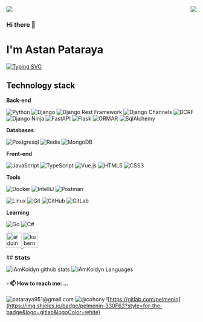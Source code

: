 <p>
  <a href="https://count.getloli.com/"><img src="https://count.getloli.com/get/@:itgoyo"></a>
  <img src="https://weather-icon.journeyad.repl.co/@shenzhen?v=1" align="right">
</p>

### Hi there 👋
# I'm Astan Pataraya
[![Typing SVG](https://readme-typing-svg.herokuapp.com?color=%2336BCF7&lines=Backend+developer)](https://git.io/typing-svg)

## Technology stack

**Back-end**

![Python](https://img.shields.io/badge/-Python-black?style=flat-square&logo=Python)
![Django](https://img.shields.io/badge/-Django-0aad48?style=flat-square&logo=Django)
![Django Rest Framework](https://img.shields.io/badge/DRF-red?style=flat-square&logo=Django)
![Django Channels](https://img.shields.io/badge/-Django_Channels-46a2f1?style=flat-square&logo=Django)
![DCRF](https://img.shields.io/badge/-DCRF-46a2f1?style=flat-square&logo=Django)
![Django Ninja](https://img.shields.io/badge/-Django_Ninja-%234B32C3?style=flat-square&logo=Django)
![FastAPI](https://img.shields.io/badge/-FastAPI-%2300C7B7?style=flat-square&logo=FastAPI)
![Flask](https://img.shields.io/badge/-Flask-%232c3e50?style=flat-square&logo=Flask)
![ORMAR](https://img.shields.io/badge/-ORMAR-DD0031?style=flat-square&logo=ORMAR)
![SqlAlchemy](https://img.shields.io/badge/-SqlAlchemy-FCA121?style=flat-square&logo=SqlAlchemy)

**Databases**

![Postgresql](https://img.shields.io/badge/-Postgresql-%232c3e50?style=flat-square&logo=Postgresql)
![Redis](https://img.shields.io/badge/-Redis-FCA121?style=flat-square&logo=Redis)
![MongoDB](https://img.shields.io/badge/MongoDB-%234ea94b.svg?style=for-the-badge&logo=mongodb&logoColor=white)

**Front-end**

![JavaScript](https://img.shields.io/badge/-JavaScript-%23F7DF1C?style=flat-square&logo=javascript&logoColor=000000&labelColor=%23F7DF1C&color=%23FFCE5A)
![TypeScript](https://img.shields.io/badge/-TypeScript-007ACC?style=flat-square&logo=typescript&logoColor=white)
![Vue.js](https://img.shields.io/badge/-Vue.js-%232c3e50?style=flat-square&logo=vue-dot-js)
![HTML5](https://img.shields.io/badge/-HTML5-%23E44D27?style=flat-square&logo=html5&logoColor=ffffff)
![CSS3](https://img.shields.io/badge/-CSS3-%231572B6?style=flat-square&logo=css3)

**Tools**

![Docker](https://img.shields.io/badge/-Docker-46a2f1?style=flat-square&logo=docker&logoColor=white)
![IntelliJ](https://img.shields.io/badge/-IntelliJ%20IDEA-ffce5a?style=flat-square&logo=jetbrains)
![Postman](https://img.shields.io/badge/Postman-FCA121?style=flat-square&logo=postman)

![Linux](https://img.shields.io/badge/Linux-black?style=flat-square&logo=linux)
![Git](https://img.shields.io/badge/-Git-black?style=flat-square&logo=git)
![GitHub](https://img.shields.io/badge/-GitHub-181717?style=flat-square&logo=github)
![GitLab](https://img.shields.io/badge/-GitLab-FCA121?style=flat-square&logo=gitlab)

**Learning**

![Go](https://img.shields.io/badge/-Go-grey?style=flat-square&logo=go)
![С#](https://img.shields.io/badge/-%D0%A1Sharp-1d72b1?style=flat-square&logo=csharp)

<p align="left"> 
    <a href="https://www.arduino.cc/" target="_blank" rel="noreferrer"> <img src="https://cdn.worldvectorlogo.com/logos/arduino-1.svg" alt="arduino" width="40" height="40"/> </a> <a href="https://kubernetes.io" target="_blank" rel="noreferrer"> <img src="https://www.vectorlogo.zone/logos/kubernetes/kubernetes-icon.svg" alt="kubernetes" width="40" height="40"/> 
    </a>
</p>
## 𝗦𝘁𝗮𝘁𝘀

![iAmKoldyn github stats](https://github-readme-stats.vercel.app/api?username=iAmKoldyn&show_icons=true&theme=dracula&include_all_commits=true&count_private=true)
![iAmKoldyn Languages](https://github-readme-stats.vercel.app/api/top-langs/?username=iAmKoldyn&layout=compact&count_private=true&theme=gruvbox)

#### - 📫 How to reach me: ...
![pataraya951@gmail.com](https://img.shields.io/badge/pataraya951@gmail.com-D14836?style=for-the-badge&logo=gmail&logoColor=white)
![@cohony](https://img.shields.io/badge/@cohony-2CA5E0?style=for-the-badge&logo=telegram&logoColor=white)
![https://gitlab.com/pelmenin](https://img.shields.io/badge/pelmenin-330F63?style=for-the-badge&logo=gitlab&logoColor=white)

<!--
**iAmKoldyn/iAmKoldyn** is a ✨ _special_ ✨ repository because its `README.md` (this file) appears on your GitHub profile.

Here are some ideas to get you started:

- 🔭 I’m currently working on ...
- 🌱 I’m currently learning ...
- 👯 I’m looking to collaborate on ...
- 🤔 I’m looking for help with ...
- 💬 Ask me about ...
- 📫 How to reach me: ...
- 😄 Pronouns: ...
- ⚡ Fun fact: ...
-->
